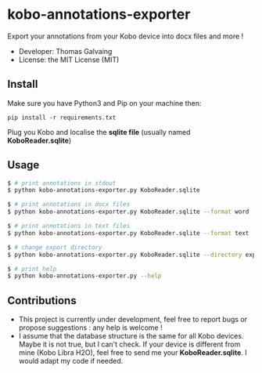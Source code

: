 # kobo-annotations-exporter

Export your annotations from your Kobo device into docx files and more !
* Developer: Thomas Galvaing
* License: the MIT License (MIT)

## Install
Make sure you have Python3 and Pip on your machine then:

`pip install -r requirements.txt `

Plug you Kobo and localise the **sqlite file** (usually named **KoboReader.sqlite**)

## Usage

```bash
$ # print annotations in stdout
$ python kobo-annotations-exporter.py KoboReader.sqlite

$ # print annotations in docx files
$ python kobo-annotations-exporter.py KoboReader.sqlite --format word

$ # print annotations in text files
$ python kobo-annotations-exporter.py KoboReader.sqlite --format text

$ # change export directory
$ python kobo-annotations-exporter.py KoboReader.sqlite --directory export_directory

$ # print help
$ python kobo-annotations-exporter.py --help
````

## Contributions
* This project is currently under development, feel free to report bugs or propose suggestions : any help is welcome ! 
* I assume that the database structure is the same for all Kobo devices. Maybe it is not true, but I can't check. If your device is different from mine (Kobo Libra H2O), feel free to send me your **KoboReader.sqlite**. I would adapt my code if needed.
